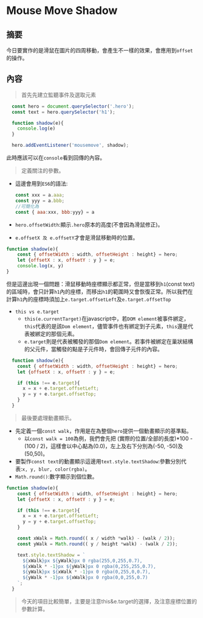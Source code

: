 # Mouse Move Shadow

## 摘要

今日要實作的是滑鼠在圖片的四周移動，會產生不一樣的效果，會應用到`offset`的操作。

## 內容

>首先先建立監聽事件及選取元素

```javascript
  const hero = document.querySelector('.hero');
  const text = hero.querySelector('h1');

  function shadow(e){
	console.log(e)
  }

  hero.addEventListener('mousemove', shadow);
```

此時應該可以在`console`看到回傳的內容。

> 定義關注的參數。

- 這邊會用到`ES6`的語法:

  ```javascript
  const xxx = a.aaa;
  const yyy = a.bbb;
  //可簡化為
  const { aaa:xxx, bbb:yyy} = a
  ```

- `hero.offsetWidth`:顯示`.hero`原本的高度(不會因為滑鼠修正)。

- `e.offsetX 及 e.offsetY`才會是滑鼠移動時的位置。

```javascript
function shadow(e){
	const { offsetWidth : width, offsetHeight : height} = hero;
    let {offsetX : x, offsetY : y } = e;
    console.log(x, y)
}
```

但是這邊出現一個問題：滑鼠移動時座標顯示都正常，但是當移到`h1`(const text)的區域時，會只計算`h1`內的座標，而移出`h1`的範圍時又會恢復正常。所以我們在計算`h1`內的座標時須加上`e.target.offsetLeft`及`e.target.offsetTop`

- `this vs e.target`
  - `this(e.currentTarget)`在javascript中，若`DOM element`被事件綁定，`this`代表的是該`Dom element`，儘管事件也有綁定到子元素，`this`還是代表被綁定的那個元素。
  - `e.target`則是代表被觸發的那個`Dom element`。若事件被綁定在巢狀結構的父元件，當觸發的點是子元件時，會回傳子元件的內容。

```javascript
  function shadow(e){
    const { offsetWidth : width, offsetHeight : height} = hero;
    let {offsetX : x, offsetY : y } = e;

    if (this !== e.target){
      x = x + e.target.offsetLeft;
      y = y + e.target.offsetTop;
    }
  }
```

>最後要處理動畫顯示。

- 先定義一個`const walk`，作用是在為整個`hero`提供一個動畫顯示的基準點。
  - 以`const walk = 100`為例，我們會先把 (實際的位置/全部的長度)*100 - (100 / 2)，這樣會以中心點為(0.0)，左上及右下分別為(-50, -50)及(50,50)。
- 要製作`const text`的動畫顯示這邊用`text.style.textShadow`:參數分別代表:`x, y, blur, color(rgba)`。
- `Math.round()`:數字顯示到個位數。

```javascript
function shadow(e){
    const { offsetWidth : width, offsetHeight : height} = hero;
    let {offsetX : x, offsetY : y } = e;

    if (this !== e.target){
      x = x + e.target.offsetLeft;
      y = y + e.target.offsetTop;
    }

    const xWalk = Math.round(( x / width *walk) - (walk / 2));
    const yWalk = Math.round(( y / height *walk) - (walk / 2));

    text.style.textShadow = `
      ${xWalk}px ${yWalk}px 0 rgba(255,0,255,0.7),
      ${xWalk * -1}px ${yWalk}px 0 rgba(0,255,255,0.7),
      ${yWalk}px ${xWalk * -1}px 0 rgba(0,255,0,0.7),
      ${yWalk * -1}px ${xWalk}px 0 rgba(0,0,255,0.7)
    `;
  }
```

> 今天的項目比較簡單，主要是注意this&e.target的選擇，及注意座標位置的參數計算。



